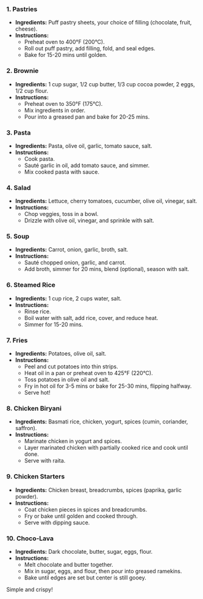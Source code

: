 ### 1. **Pastries**  
- **Ingredients:** Puff pastry sheets, your choice of filling (chocolate, fruit, cheese).  
- **Instructions:**  
  - Preheat oven to 400°F (200°C).  
  - Roll out puff pastry, add filling, fold, and seal edges.  
  - Bake for 15-20 mins until golden.

### 2. **Brownie**  
- **Ingredients:** 1 cup sugar, 1/2 cup butter, 1/3 cup cocoa powder, 2 eggs, 1/2 cup flour.  
- **Instructions:**  
  - Preheat oven to 350°F (175°C).  
  - Mix ingredients in order.  
  - Pour into a greased pan and bake for 20-25 mins.

### 3. **Pasta**  
- **Ingredients:** Pasta, olive oil, garlic, tomato sauce, salt.  
- **Instructions:**  
  - Cook pasta.  
  - Sauté garlic in oil, add tomato sauce, and simmer.  
  - Mix cooked pasta with sauce.

### 4. **Salad**  
- **Ingredients:** Lettuce, cherry tomatoes, cucumber, olive oil, vinegar, salt.  
- **Instructions:**  
  - Chop veggies, toss in a bowl.  
  - Drizzle with olive oil, vinegar, and sprinkle with salt.

### 5. **Soup**  
- **Ingredients:** Carrot, onion, garlic, broth, salt.  
- **Instructions:**  
  - Sauté chopped onion, garlic, and carrot.  
  - Add broth, simmer for 20 mins, blend (optional), season with salt.

### 6. **Steamed Rice**  
- **Ingredients:** 1 cup rice, 2 cups water, salt.  
- **Instructions:**  
  - Rinse rice.  
  - Boil water with salt, add rice, cover, and reduce heat.  
  - Simmer for 15-20 mins.

### 7. **Fries**  
- **Ingredients:** Potatoes, olive oil, salt.  
- **Instructions:**  
  - Peel and cut potatoes into thin strips.  
  - Heat oil in a pan or preheat oven to 425°F (220°C).  
  - Toss potatoes in olive oil and salt.  
  - Fry in hot oil for 3-5 mins or bake for 25-30 mins, flipping halfway.  
  - Serve hot! 

### 8. **Chicken Biryani**  
- **Ingredients:** Basmati rice, chicken, yogurt, spices (cumin, coriander, saffron).  
- **Instructions:**  
  - Marinate chicken in yogurt and spices.  
  - Layer marinated chicken with partially cooked rice and cook until done.  
  - Serve with raita.

### 9. **Chicken Starters**  
- **Ingredients:** Chicken breast, breadcrumbs, spices (paprika, garlic powder).  
- **Instructions:**  
  - Coat chicken pieces in spices and breadcrumbs.  
  - Fry or bake until golden and cooked through.  
  - Serve with dipping sauce.

### 10. **Choco-Lava**  
- **Ingredients:** Dark chocolate, butter, sugar, eggs, flour.  
- **Instructions:**  
  - Melt chocolate and butter together.  
  - Mix in sugar, eggs, and flour, then pour into greased ramekins.  
  - Bake until edges are set but center is still gooey.

Simple and crispy!